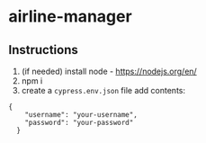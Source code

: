 # airline-manager
## Instructions
1. (if needed) install node - https://nodejs.org/en/
2. npm i
3. create a `cypress.env.json` file
add contents:
```
{
    "username": "your-username",
    "password": "your-password"
  }
```

